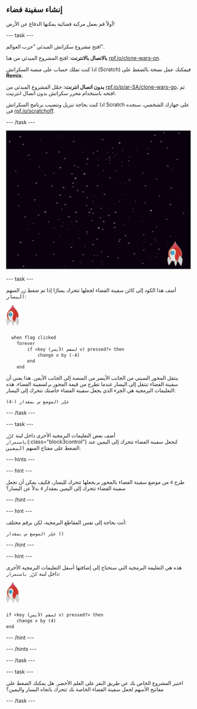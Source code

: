 ## إنشاء سفينة فضاء

أولاً قم بعمل مركبة فضائية يمكنها الدفاع عن الأرض!

--- task ---

افتح مشروع سكراتش المبدئي "حرب العوالم".

**بالاتصال بالانترنت**: افتح المشروع المبدئي من هنا [rpf.io/clone-wars-on](https://rpf.io/clone-wars-on).

اذا كنت تملك حساب على منصة السكراتش (Scratch) فيمكنك عمل نسخة بالضغط على **Remix**.

**بدون اتصال انترنت:** حمّل المشروع المبدئي من [rpf.io/p/ar-SA/clone-wars-go](https://rpf.io/p/ar-SA/clone-wars-go)، ثم افتحه باستخدام محرر سكراتش بدون اتصال انترنيت.

اذا كنت بحاجة تنزيل وتنصيب برنامج السكراتش Scratch على جهازك الشخصي، ستجده في [rpf.io/scratchoff](https://rpf.io/scratchoff).

--- /task ---

![مشروع البداية](images/starter-project.png)

--- task ---

أضف هذا الكود إلى كائن سفينة الفضاء لجعلها تتحرك يسارًا إذا تم ضغط زر السهم <kbd>اليسار</kbd>:

![كائن الصاروخ](images/rocket-sprite.png)

```blocks3
  when flag clicked
	forever
		if <key (لسھم الأیسر v) pressed?> then
			change x by (-4)
		end
	end
```

ينتقل المحور السيني من الجانب الأيسر من المنصة إلى الجانب الأيمن. هذا يعني أن سفينة الفضاء تنتقل إلى اليسار عندما تطرح من قيمة المحور `س` لسفينة الفضاء. هذه التعليمات البرمجية هي الجزء الذي يجعل سفينة الفضاء خاصتك تتحرك إلى اليسار:

```blocks3
غيِّر الموضع س بمقدار (-4)
```

--- /task ---

--- task ---

أضف بعض التعليمات البرمجية الأخرى داخل لبنة `كرِّر باستمرار`{:class="block3control"} لتجعل سفينة الفضاء تتحرك إلى اليمين عند الضغط على مفتاح السهم <kbd>اليمين</kbd>.

--- hints ---


--- hint ---

طرح `4` من موضع سفينة الفضاء بالمحور `س` يجعلها تتحرك لليسار، فكيف يمكن أن تجعل سفينة الفضاء تتحرك إلى اليمين بمقدار `4` بدلاً عن اليسار؟

--- /hint ---

--- hint ---

أنت بحاجة إلى نفس المقاطع البرمجية، لكن برقم مختلف:

```blocks3
غيِّر الموضع س بمقدار ()
```

--- /hint ---

--- hint ---

هذه هي التعليمة البرمجية التي ستحتاج إلى إضافتها أسفل التعليمات البرمجية الأخرى داخل لبنة `كرِّر باستمرار`:

![كائن الصاروخ](images/rocket-sprite.png)

```blocks3
if <key (لسھم الأیمن v) pressed?> then
	change x by (4)
end
```

--- /hint ---

--- /hints ---

--- /task ---

--- task ---

اختبر المشروع الخاص بك عن طريق النقر على العلم الأخضر. هل يمكنك الضغط على مفاتيح الأسهم لجعل سفينة الفضاء الخاصة بك تتحرك باتجاه اليسار واليمين؟

--- /task ---
